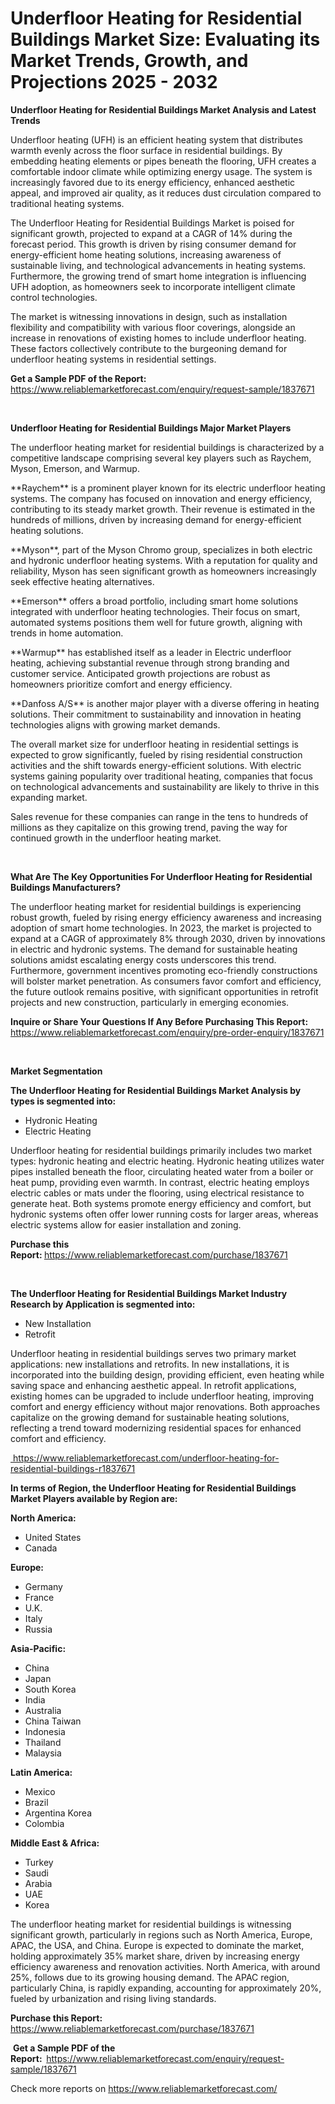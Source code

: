 <p><h1>Underfloor Heating for Residential Buildings Market Size: Evaluating its Market Trends, Growth, and Projections 2025 - 2032</h1></p><p><strong>Underfloor Heating for Residential Buildings Market Analysis and Latest Trends</strong></p>
<p><p>Underfloor heating (UFH) is an efficient heating system that distributes warmth evenly across the floor surface in residential buildings. By embedding heating elements or pipes beneath the flooring, UFH creates a comfortable indoor climate while optimizing energy usage. The system is increasingly favored due to its energy efficiency, enhanced aesthetic appeal, and improved air quality, as it reduces dust circulation compared to traditional heating systems.</p><p>The Underfloor Heating for Residential Buildings Market is poised for significant growth, projected to expand at a CAGR of 14% during the forecast period. This growth is driven by rising consumer demand for energy-efficient home heating solutions, increasing awareness of sustainable living, and technological advancements in heating systems. Furthermore, the growing trend of smart home integration is influencing UFH adoption, as homeowners seek to incorporate intelligent climate control technologies.</p><p>The market is witnessing innovations in design, such as installation flexibility and compatibility with various floor coverings, alongside an increase in renovations of existing homes to include underfloor heating. These factors collectively contribute to the burgeoning demand for underfloor heating systems in residential settings.</p></p>
<p><strong>Get a Sample PDF of the Report:&nbsp;</strong> <a href="https://www.reliablemarketforecast.com/enquiry/request-sample/1837671?utm_campaign=2395&utm_medium=2&utm_source=Github&utm_content=ia&utm_term=28022025&utm_id=underfloor-heating-for-residential-buildings">https://www.reliablemarketforecast.com/enquiry/request-sample/1837671</a></p>
<p>&nbsp;</p>
<p><strong>Underfloor Heating for Residential Buildings Major Market Players</strong></p>
<p><p>The underfloor heating market for residential buildings is characterized by a competitive landscape comprising several key players such as Raychem, Myson, Emerson, and Warmup. </p><p>**Raychem** is a prominent player known for its electric underfloor heating systems. The company has focused on innovation and energy efficiency, contributing to its steady market growth. Their revenue is estimated in the hundreds of millions, driven by increasing demand for energy-efficient heating solutions.</p><p>**Myson**, part of the Myson Chromo group, specializes in both electric and hydronic underfloor heating systems. With a reputation for quality and reliability, Myson has seen significant growth as homeowners increasingly seek effective heating alternatives. </p><p>**Emerson** offers a broad portfolio, including smart home solutions integrated with underfloor heating technologies. Their focus on smart, automated systems positions them well for future growth, aligning with trends in home automation. </p><p>**Warmup** has established itself as a leader in Electric underfloor heating, achieving substantial revenue through strong branding and customer service. Anticipated growth projections are robust as homeowners prioritize comfort and energy efficiency. </p><p>**Danfoss A/S** is another major player with a diverse offering in heating solutions. Their commitment to sustainability and innovation in heating technologies aligns with growing market demands. </p><p>The overall market size for underfloor heating in residential settings is expected to grow significantly, fueled by rising residential construction activities and the shift towards energy-efficient solutions. With electric systems gaining popularity over traditional heating, companies that focus on technological advancements and sustainability are likely to thrive in this expanding market. </p><p>Sales revenue for these companies can range in the tens to hundreds of millions as they capitalize on this growing trend, paving the way for continued growth in the underfloor heating market.</p></p>
<p>&nbsp;</p>
<p><strong>What Are The Key Opportunities For Underfloor Heating for Residential Buildings Manufacturers?</strong></p>
<p><p>The underfloor heating market for residential buildings is experiencing robust growth, fueled by rising energy efficiency awareness and increasing adoption of smart home technologies. In 2023, the market is projected to expand at a CAGR of approximately 8% through 2030, driven by innovations in electric and hydronic systems. The demand for sustainable heating solutions amidst escalating energy costs underscores this trend. Furthermore, government incentives promoting eco-friendly constructions will bolster market penetration. As consumers favor comfort and efficiency, the future outlook remains positive, with significant opportunities in retrofit projects and new construction, particularly in emerging economies.</p></p>
<p><strong>Inquire or Share Your Questions If Any Before Purchasing This Report:</strong> <a href="https://www.reliablemarketforecast.com/enquiry/pre-order-enquiry/1837671?utm_campaign=2395&utm_medium=2&utm_source=Github&utm_content=ia&utm_term=28022025&utm_id=underfloor-heating-for-residential-buildings">https://www.reliablemarketforecast.com/enquiry/pre-order-enquiry/1837671</a></p>
<p>&nbsp;</p>
<p><strong>Market Segmentation</strong></p>
<p><strong>The Underfloor Heating for Residential Buildings Market Analysis by types is segmented into:</strong></p>
<p><ul><li>Hydronic Heating</li><li>Electric Heating</li></ul></p>
<p><p>Underfloor heating for residential buildings primarily includes two market types: hydronic heating and electric heating. Hydronic heating utilizes water pipes installed beneath the floor, circulating heated water from a boiler or heat pump, providing even warmth. In contrast, electric heating employs electric cables or mats under the flooring, using electrical resistance to generate heat. Both systems promote energy efficiency and comfort, but hydronic systems often offer lower running costs for larger areas, whereas electric systems allow for easier installation and zoning.</p></p>
<p><strong>Purchase this Report:&nbsp;</strong><a href="https://www.reliablemarketforecast.com/purchase/1837671?utm_campaign=2395&utm_medium=2&utm_source=Github&utm_content=ia&utm_term=28022025&utm_id=underfloor-heating-for-residential-buildings">https://www.reliablemarketforecast.com/purchase/1837671</a></p>
<p>&nbsp;</p>
<p><strong>The Underfloor Heating for Residential Buildings Market Industry Research by Application is segmented into:</strong></p>
<p><ul><li>New Installation</li><li>Retrofit</li></ul></p>
<p><p>Underfloor heating in residential buildings serves two primary market applications: new installations and retrofits. In new installations, it is incorporated into the building design, providing efficient, even heating while saving space and enhancing aesthetic appeal. In retrofit applications, existing homes can be upgraded to include underfloor heating, improving comfort and energy efficiency without major renovations. Both approaches capitalize on the growing demand for sustainable heating solutions, reflecting a trend toward modernizing residential spaces for enhanced comfort and efficiency.</p></p>
<p><a href="https://www.reliablemarketforecast.com/underfloor-heating-for-residential-buildings-r1837671?utm_campaign=2395&utm_medium=2&utm_source=Github&utm_content=ia&utm_term=28022025&utm_id=underfloor-heating-for-residential-buildings">&nbsp;https://www.reliablemarketforecast.com/underfloor-heating-for-residential-buildings-r1837671</a></p>
<p><strong>In terms of Region, the Underfloor Heating for Residential Buildings Market Players available by Region are:</strong></p>
<p>
    <p> <strong> North America: </strong>
        <ul>
            <li>United States</li>
            <li>Canada</li>
        </ul>
        </p> 
    <p> <strong> Europe: </strong>
        <ul>
            <li>Germany</li>
            <li>France</li>
            <li>U.K.</li>
            <li>Italy</li>
            <li>Russia</li>
        </ul>
        </p> 
    <p> <strong> Asia-Pacific: </strong>
        <ul>
            <li>China</li>
            <li>Japan</li>
            <li>South Korea</li>
            <li>India</li>
            <li>Australia</li>
            <li>China Taiwan</li>
            <li>Indonesia</li>
            <li>Thailand</li>
            <li>Malaysia</li>
        </ul>
        </p> 
    <p> <strong> Latin America: </strong>
        <ul>
            <li>Mexico</li>
            <li>Brazil</li>
            <li>Argentina Korea</li>
            <li>Colombia</li>
        </ul>
        </p> 
    <p> <strong> Middle East & Africa: </strong>
        <ul>
            <li>Turkey</li>
            <li>Saudi</li>
            <li>Arabia</li>
            <li>UAE</li>
            <li>Korea</li>
        </ul>
    </p>
    </p>
<p><p>The underfloor heating market for residential buildings is witnessing significant growth, particularly in regions such as North America, Europe, APAC, the USA, and China. Europe is expected to dominate the market, holding approximately 35% market share, driven by increasing energy efficiency awareness and renovation activities. North America, with around 25%, follows due to its growing housing demand. The APAC region, particularly China, is rapidly expanding, accounting for approximately 20%, fueled by urbanization and rising living standards.</p></p>
<p><strong>Purchase this Report: </strong><a href="https://www.reliablemarketforecast.com/purchase/1837671?utm_campaign=2395&utm_medium=2&utm_source=Github&utm_content=ia&utm_term=28022025&utm_id=underfloor-heating-for-residential-buildings">https://www.reliablemarketforecast.com/purchase/1837671</a></p>
<p>&nbsp;<strong>Get a Sample PDF of the Report:&nbsp;&nbsp;</strong><a href="https://www.reliablemarketforecast.com/enquiry/request-sample/1837671?utm_campaign=2395&utm_medium=2&utm_source=Github&utm_content=ia&utm_term=28022025&utm_id=underfloor-heating-for-residential-buildings">https://www.reliablemarketforecast.com/enquiry/request-sample/1837671</a></p>
<p><strong></strong></p>
<p>Check more reports on <a href="https://www.reliablemarketforecast.com/?utm_campaign=2395&utm_medium=2&utm_source=Github&utm_content=ia&utm_term=28022025&utm_id=underfloor-heating-for-residential-buildings">https://www.reliablemarketforecast.com/</a></p>
